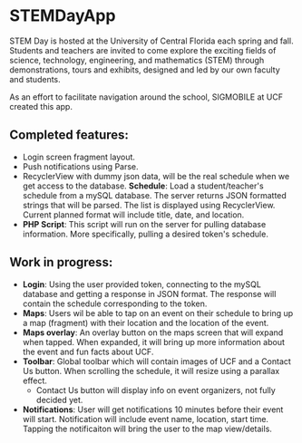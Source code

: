 # STEMDayApp


STEM Day is hosted at the University of Central Florida each spring and fall. Students and teachers are invited to come explore the exciting fields of science, technology, engineering, and mathematics (STEM) through demonstrations, tours and exhibits, designed and led by our own faculty and students.

As an effort to facilitate navigation around the school, SIGMOBILE at UCF created this app.

## Completed features:
  
  * Login screen fragment layout.
  * Push notifications using Parse.
  * RecyclerView with dummy json data, will be the real schedule when we get access to the database. 
  **Schedule**: Load a student/teacher's schedule from a mySQL database. The server returns JSON formatted strings that will be parsed. The list is displayed using RecyclerView. Current planned format will include title, date, and location.
  * **PHP Script**: This script will run on the server for pulling database information. More specifically, pulling a desired token's schedule.

## Work in progress:

  * **Login**: Using the user provided token, connecting to the mySQL database and getting a response in JSON format. The response will contain the schedule corresponding to the token.
  * **Maps**: Users wil be able to tap on an event on their schedule to bring up a map (fragment) with their location and the location of the event.
  * **Maps overlay**: An overlay button on the maps screen that will expand when tapped. When expanded, it will bring up more information about the event and fun facts about UCF.
  * **Toolbar**: Global toolbar which will contain images of UCF and a Contact Us button. When scrolling the schedule, it will resize using a parallax effect. 
    * Contact Us button will display info on event organizers, not fully decided yet.
  * **Notifications**: User will get notifications 10 minutes before their event will start. Notification will include event name, location, start time. Tapping the notificaiton will bring the user to the map view/details.
